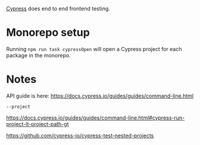 [Cypress](https://www.cypress.io/) does end to end frontend testing.

# Monorepo setup

Running `npm run task cypressOpen` will open a Cypress project for each package in the monorepo.

# Notes

API guide is here: https://docs.cypress.io/guides/guides/command-line.html

`--project`

https://docs.cypress.io/guides/guides/command-line.html#cypress-run-project-lt-project-path-gt

https://github.com/cypress-io/cypress-test-nested-projects
